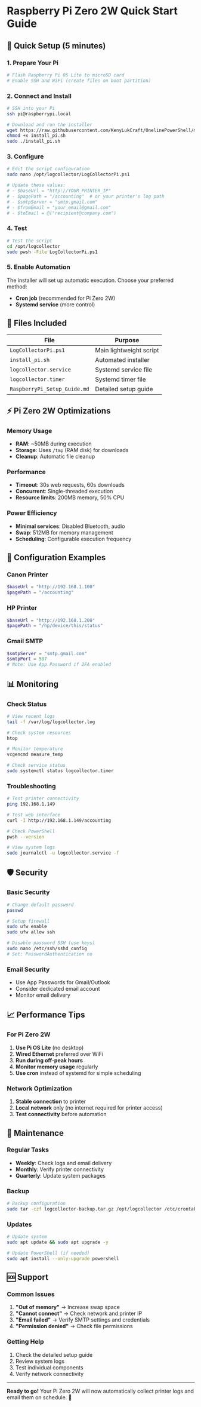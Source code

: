 # Raspberry Pi Zero 2W Quick Start Guide

## 🚀 Quick Setup (5 minutes)

### 1. Prepare Your Pi
```bash
# Flash Raspberry Pi OS Lite to microSD card
# Enable SSH and WiFi (create files on boot partition)
```

### 2. Connect and Install
```bash
# SSH into your Pi
ssh pi@raspberrypi.local

# Download and run the installer
wget https://raw.githubusercontent.com/KenyLukCraft/OnelinePowerShell/main/LogCollectorPi/install_pi.sh
chmod +x install_pi.sh
sudo ./install_pi.sh
```

### 3. Configure
```bash
# Edit the script configuration
sudo nano /opt/logcollector/LogCollectorPi.ps1

# Update these values:
# - $baseUrl = "http://YOUR_PRINTER_IP"
# - $pagePath = "/accounting"  # or your printer's log path
# - $smtpServer = "smtp.gmail.com"
# - $fromEmail = "your_email@gmail.com"
# - $toEmail = @("recipient@company.com")
```

### 4. Test
```bash
# Test the script
cd /opt/logcollector
sudo pwsh -File LogCollectorPi.ps1
```

### 5. Enable Automation
The installer will set up automatic execution. Choose your preferred method:
- **Cron job** (recommended for Pi Zero 2W)
- **Systemd service** (more control)

## 📁 Files Included

| File | Purpose |
|------|---------|
| `LogCollectorPi.ps1` | Main lightweight script |
| `install_pi.sh` | Automated installer |
| `logcollector.service` | Systemd service file |
| `logcollector.timer` | Systemd timer file |
| `RaspberryPi_Setup_Guide.md` | Detailed setup guide |

## ⚡ Pi Zero 2W Optimizations

### Memory Usage
- **RAM**: ~50MB during execution
- **Storage**: Uses `/tmp` (RAM disk) for downloads
- **Cleanup**: Automatic file cleanup

### Performance
- **Timeout**: 30s web requests, 60s downloads
- **Concurrent**: Single-threaded execution
- **Resource limits**: 200MB memory, 50% CPU

### Power Efficiency
- **Minimal services**: Disabled Bluetooth, audio
- **Swap**: 512MB for memory management
- **Scheduling**: Configurable execution frequency

## 🔧 Configuration Examples

### Canon Printer
```powershell
$baseUrl = "http://192.168.1.100"
$pagePath = "/accounting"
```

### HP Printer
```powershell
$baseUrl = "http://192.168.1.200"
$pagePath = "/hp/device/this/status"
```

### Gmail SMTP
```powershell
$smtpServer = "smtp.gmail.com"
$smtpPort = 587
# Note: Use App Password if 2FA enabled
```

## 📊 Monitoring

### Check Status
```bash
# View recent logs
tail -f /var/log/logcollector.log

# Check system resources
htop

# Monitor temperature
vcgencmd measure_temp

# Check service status
sudo systemctl status logcollector.timer
```

### Troubleshooting
```bash
# Test printer connectivity
ping 192.168.1.149

# Test web interface
curl -I http://192.168.1.149/accounting

# Check PowerShell
pwsh --version

# View system logs
sudo journalctl -u logcollector.service -f
```

## 🛡️ Security

### Basic Security
```bash
# Change default password
passwd

# Setup firewall
sudo ufw enable
sudo ufw allow ssh

# Disable password SSH (use keys)
sudo nano /etc/ssh/sshd_config
# Set: PasswordAuthentication no
```

### Email Security
- Use App Passwords for Gmail/Outlook
- Consider dedicated email account
- Monitor email delivery

## 📈 Performance Tips

### For Pi Zero 2W
1. **Use Pi OS Lite** (no desktop)
2. **Wired Ethernet** preferred over WiFi
3. **Run during off-peak hours**
4. **Monitor memory usage** regularly
5. **Use cron** instead of systemd for simple scheduling

### Network Optimization
1. **Stable connection** to printer
2. **Local network** only (no internet required for printer access)
3. **Test connectivity** before automation

## 🔄 Maintenance

### Regular Tasks
- **Weekly**: Check logs and email delivery
- **Monthly**: Verify printer connectivity
- **Quarterly**: Update system packages

### Backup
```bash
# Backup configuration
sudo tar -czf logcollector-backup.tar.gz /opt/logcollector /etc/crontab
```

### Updates
```bash
# Update system
sudo apt update && sudo apt upgrade -y

# Update PowerShell (if needed)
sudo apt install --only-upgrade powershell
```

## 🆘 Support

### Common Issues
1. **"Out of memory"** → Increase swap space
2. **"Cannot connect"** → Check network and printer IP
3. **"Email failed"** → Verify SMTP settings and credentials
4. **"Permission denied"** → Check file permissions

### Getting Help
1. Check the detailed setup guide
2. Review system logs
3. Test individual components
4. Verify network connectivity

---

**Ready to go!** Your Pi Zero 2W will now automatically collect printer logs and email them on schedule. 🎉
